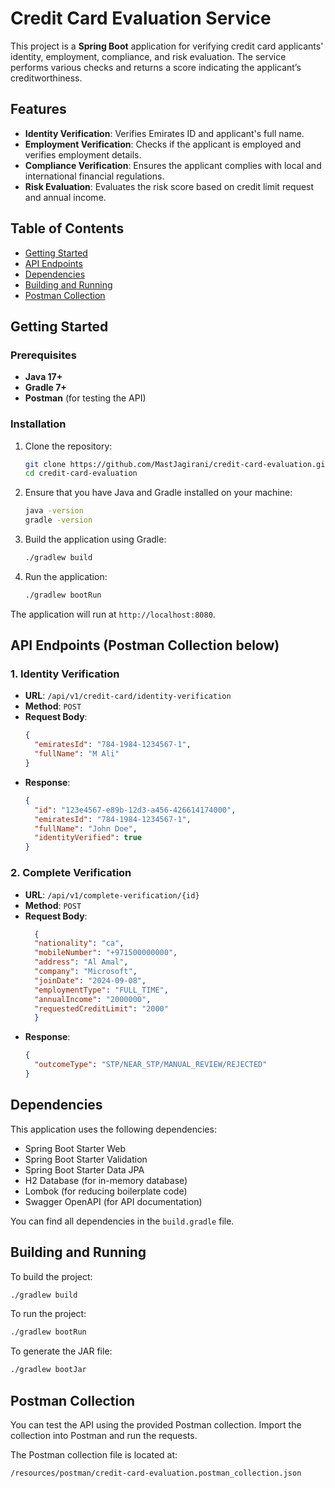 # Credit Card Evaluation Service

This project is a **Spring Boot** application for verifying credit card applicants' identity, employment, compliance,
and risk evaluation. The service performs various checks and returns a score indicating the applicant’s
creditworthiness.

## Features

- **Identity Verification**: Verifies Emirates ID and applicant's full name.
- **Employment Verification**: Checks if the applicant is employed and verifies employment details.
- **Compliance Verification**: Ensures the applicant complies with local and international financial regulations.
- **Risk Evaluation**: Evaluates the risk score based on credit limit request and annual income.

## Table of Contents

- [Getting Started](#getting-started)
- [API Endpoints](#api-endpoints)
- [Dependencies](#dependencies)
- [Building and Running](#building-and-running)
- [Postman Collection](#postman-collection)

## Getting Started

### Prerequisites

- **Java 17+**
- **Gradle 7+**
- **Postman** (for testing the API)

### Installation

1. Clone the repository:
   ```bash
   git clone https://github.com/MastJagirani/credit-card-evaluation.git
   cd credit-card-evaluation
   ```

2. Ensure that you have Java and Gradle installed on your machine:
   ```bash
   java -version
   gradle -version
   ```

3. Build the application using Gradle:
   ```bash
   ./gradlew build
   ```

4. Run the application:
   ```bash
   ./gradlew bootRun
   ```

The application will run at `http://localhost:8080`.

## API Endpoints (Postman Collection below)

### 1. Identity Verification

- **URL**: `/api/v1/credit-card/identity-verification`
- **Method**: `POST`
- **Request Body**:
  ```json
  {
    "emiratesId": "784-1984-1234567-1",
    "fullName": "M Ali"
  }
  ```
- **Response**:
  ```json
  {
    "id": "123e4567-e89b-12d3-a456-426614174000",
    "emiratesId": "784-1984-1234567-1",
    "fullName": "John Doe",
    "identityVerified": true
  }
  ```

### 2. Complete Verification

- **URL**: `/api/v1/complete-verification/{id}`
- **Method**: `POST`
- **Request Body**:
  ```json
    {
    "nationality": "ca",
    "mobileNumber": "+971500000000",
    "address": "Al Amal",
    "company": "Microsoft",
    "joinDate": "2024-09-08",
    "employmentType": "FULL_TIME",
    "annualIncome": "2000000",
    "requestedCreditLimit": "2000"
    }
  ```
- **Response**:
  ```json
  { 
    "outcomeType": "STP/NEAR_STP/MANUAL_REVIEW/REJECTED"
  }
  ```

## Dependencies

This application uses the following dependencies:

- Spring Boot Starter Web
- Spring Boot Starter Validation
- Spring Boot Starter Data JPA
- H2 Database (for in-memory database)
- Lombok (for reducing boilerplate code)
- Swagger OpenAPI (for API documentation)

You can find all dependencies in the `build.gradle` file.

## Building and Running

To build the project:

```bash
./gradlew build
```

To run the project:

```bash
./gradlew bootRun
```

To generate the JAR file:

```bash
./gradlew bootJar
```

## Postman Collection

You can test the API using the provided Postman collection. Import the collection into Postman and run the requests.

The Postman collection file is located at:

```
/resources/postman/credit-card-evaluation.postman_collection.json 
```
